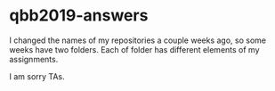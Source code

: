 # qbb2019-answers

I changed the names of my repositories a couple weeks ago, so some weeks have two folders. Each of folder has different elements of my assignments. 

I am sorry TAs. 
